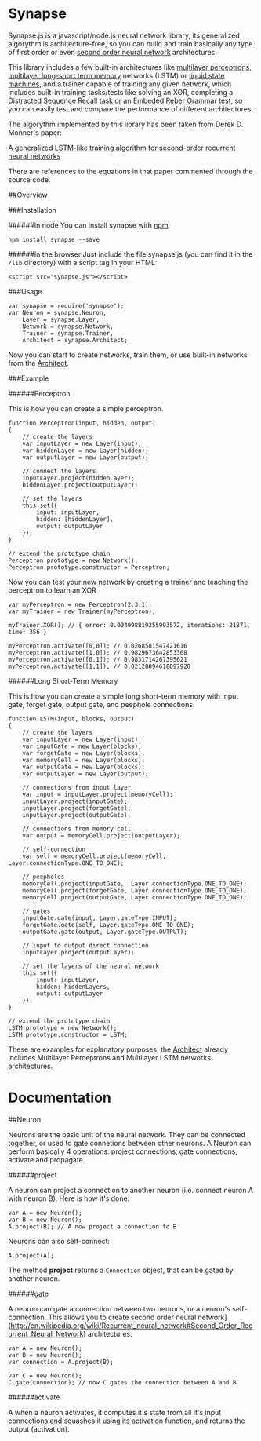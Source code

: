 Synapse
=======

Synapse.js is a javascript/node.js neural network library, its generalized algorythm is architecture-free, so you can build and train basically any type of first order or even [second order neural network](http://en.wikipedia.org/wiki/Recurrent_neural_network#Second_Order_Recurrent_Neural_Network) architectures.

This library includes a few built-in architectures like [multilayer perceptrons](http://en.wikipedia.org/wiki/Multilayer_perceptron), [multilayer long-short term memory](http://en.wikipedia.org/wiki/Long_short_term_memory) networks (LSTM) or [liquid state machines](http://en.wikipedia.org/wiki/Liquid_state_machine), and a trainer capable of training any given network, which includes built-in training tasks/tests like solving an XOR, completing a Distracted Sequence Recall task or an [Embeded Reber Grammar](http://www.willamette.edu/~gorr/classes/cs449/reber.html) test, so you can easily test and compare the performance of different architectures.


The algorythm implemented by this library has been taken from Derek D. Monner's paper:

[A generalized LSTM-like training algorithm for second-order recurrent neural networks](http://www.overcomplete.net/papers/nn2012.pdf)


There are references to the equations in that paper commented through the source code.

##Overview

###Installation

######In node
You can install synapse with [npm](http://npmjs.org):

`npm install synapse --save`

######In the browser
Just include the file synapse.js (you can find it in the `/lib` directory) with a script tag in your HTML:

`<script src="synapse.js"></script>`

###Usage

```
var synapse = require('synapse');
var Neuron = synapse.Neuron,
	Layer = synapse.Layer,
	Network = synapse.Network,
	Trainer = synapse.Trainer,
	Architect = synapse.Architect;
```

Now you can start to create networks, train them, or use built-in networks from the [Architect](http://github.com/cazala/synapse#architect).

###Example

######Perceptron

This is how you can create a simple perceptron.

```
function Perceptron(input, hidden, output)
{
	// create the layers
	var inputLayer = new Layer(input);
	var hiddenLayer = new Layer(hidden);
	var outputLayer = new Layer(output);

	// connect the layers
	inputLayer.project(hiddenLayer);
	hiddenLayer.project(outputLayer);

	// set the layers
	this.set({
		input: inputLayer,
		hidden: [hiddenLayer],
		output: outputLayer
	});
}

// extend the prototype chain
Perceptron.prototype = new Network();
Perceptron.prototype.constructor = Perceptron;
```

Now you can test your new network by creating a trainer and teaching the perceptron to learn an XOR

```
var myPerceptron = new Perceptron(2,3,1);
var myTrainer = new Trainer(myPerceptron);

myTrainer.XOR(); // { error: 0.004998819355993572, iterations: 21871, time: 356 }

myPerceptron.activate([0,0]); // 0.0268581547421616
myPerceptron.activate([1,0]); // 0.9829673642853368
myPerceptron.activate([0,1]); // 0.9831714267395621
myPerceptron.activate([1,1]); // 0.02128894618097928
```

######Long Short-Term Memory

This is how you can create a simple long short-term memory with input gate, forget gate, output gate, and peephole connections.

```
function LSTM(input, blocks, output)
{
	// create the layers
	var inputLayer = new Layer(input);
	var inputGate = new Layer(blocks);
	var forgetGate = new Layer(blocks);
	var memoryCell = new Layer(blocks);
	var outputGate = new Layer(blocks);
	var outputLayer = new Layer(output);

	// connections from input layer
	var input = inputLayer.project(memoryCell);
	inputLayer.project(inputGate);
	inputLayer.project(forgetGate);
	inputLayer.project(outputGate);

	// connections from memory cell
	var output = memoryCell.project(outputLayer);

	// self-connection
	var self = memoryCell.project(memoryCell, Layer.connectionType.ONE_TO_ONE);

	// peepholes
	memoryCell.project(inputGate,  Layer.connectionType.ONE_TO_ONE);
	memoryCell.project(forgetGate, Layer.connectionType.ONE_TO_ONE);
	memoryCell.project(outputGate, Layer.connectionType.ONE_TO_ONE);

	// gates
	inputGate.gate(input, Layer.gateType.INPUT);
	forgetGate.gate(self, Layer.gateType.ONE_TO_ONE);
	outputGate.gate(output, Layer.gateType.OUTPUT);

	// input to output direct connection
	inputLayer.project(outputLayer);

	// set the layers of the neural network
	this.set({
		input: inputLayer,
		hidden: hiddenLayers,
		output: outputLayer
	});
}

// extend the prototype chain
LSTM.prototype = new Network();
LSTM.prototype.constructor = LSTM;
```

These are examples for explanatory purposes, the [Architect](http://github.com/cazala/synapse#architect) already includes Multilayer Perceptrons and
Multilayer LSTM networks architectures.


Documentation
=============

##Neuron

Neurons are the basic unit of the neural network. They can be connected together, or used to gate connetions between other neurons. 
A Neuron can perform basically 4 operations: project connections, gate connections, activate and propagate.

######project

A neuron can project a connection to another neuron (i.e. connect neuron A with neuron B).
Here is how it's done:

```
var A = new Neuron();
var B = new Neuron();
A.project(B); // A now project a connection to B
```

Neurons can also self-connect:

`A.project(A);`

The method **project** returns a `Connection` object, that can be gated by another neuron.

######gate

A neuron can gate a connection between two neurons, or a neuron's self-connection. This allows you to create second order neural network](http://en.wikipedia.org/wiki/Recurrent_neural_network#Second_Order_Recurrent_Neural_Network) architectures.

```
var A = new Neuron();
var B = new Neuron();
var connection = A.project(B);

var C = new Neuron();
C.gate(connection); // now C gates the connection between A and B
```



######activate

A when a neuron activates, it computes it's state from all it's input connections and squashes it using its activation function, and returns the output (activation).